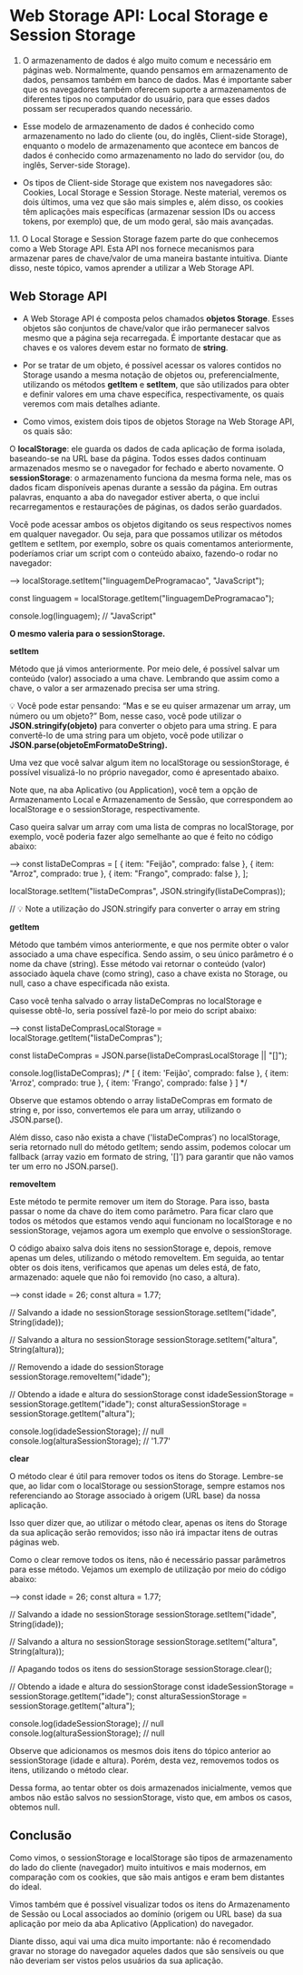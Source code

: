 # Web Storage API: Local Storage e Session Storage

1. O armazenamento de dados é algo muito comum e necessário em páginas web. Normalmente, quando pensamos em armazenamento de dados, pensamos também em banco de dados. Mas é importante saber que os navegadores também oferecem suporte a armazenamentos de diferentes tipos no computador do usuário, para que esses dados possam ser recuperados quando necessário.

- Esse modelo de armazenamento de dados é conhecido como armazenamento no lado do cliente (ou, do inglês, Client-side Storage), enquanto o modelo de armazenamento que acontece em bancos de dados é conhecido como armazenamento no lado do servidor (ou, do inglês, Server-side Storage).

- Os tipos de Client-side Storage que existem nos navegadores são: Cookies, Local Storage e Session Storage. Neste material, veremos os dois últimos, uma vez que são mais simples e, além disso, os cookies têm aplicações mais específicas (armazenar session IDs ou access tokens, por exemplo) que, de um modo geral, são mais avançadas.

1.1. O Local Storage e Session Storage fazem parte do que conhecemos como a Web Storage API. Esta API nos fornece mecanismos para armazenar pares de chave/valor de uma maneira bastante intuitiva. Diante disso, neste tópico, vamos aprender a utilizar a Web Storage API. 

## Web Storage API

- A Web Storage API é composta pelos chamados **objetos Storage**. Esses objetos são conjuntos de chave/valor que irão permanecer salvos mesmo que a página seja recarregada. É importante destacar que as chaves e os valores devem estar no formato de **string**.

- Por se tratar de um objeto, é possível acessar os valores contidos no Storage usando a mesma notação de objetos ou, preferencialmente, utilizando os métodos **getItem** e **setItem**, que são utilizados para obter e definir valores em uma chave específica, respectivamente, os quais veremos com mais detalhes adiante.

- Como vimos, existem dois tipos de objetos Storage na Web Storage API, os quais são:

O **localStorage**: ele guarda os dados de cada aplicação de forma isolada, baseando-se na URL base da página. Todos esses dados continuam armazenados mesmo se o navegador for fechado e aberto novamente.
O **sessionStorage**: o armazenamento funciona da mesma forma nele, mas os dados ficam disponíveis apenas durante a sessão da página. Em outras palavras, enquanto a aba do navegador estiver aberta, o que inclui recarregamentos e restaurações de páginas, os dados serão guardados.

Você pode acessar ambos os objetos digitando os seus respectivos nomes em qualquer navegador. Ou seja, para que possamos utilizar os métodos getItem e setItem, por exemplo, sobre os quais comentamos anteriormente, poderíamos criar um script com o conteúdo abaixo, fazendo-o rodar no navegador:

--> localStorage.setItem("linguagemDeProgramacao", "JavaScript");

const linguagem = localStorage.getItem("linguagemDeProgramacao");

console.log(linguagem); // "JavaScript"

**O mesmo valeria para o sessionStorage.**

**setItem**

Método que já vimos anteriormente. Por meio dele, é possível salvar um conteúdo (valor) associado a uma chave. Lembrando que assim como a chave, o valor a ser armazenado precisa ser uma string.

💡 Você pode estar pensando: “Mas e se eu quiser armazenar um array, um número ou um objeto?” Bom, nesse caso, você pode utilizar o **JSON.stringify(objeto)** para converter o objeto para uma string. E para convertê-lo de uma string para um objeto, você pode utilizar o **JSON.parse(objetoEmFormatoDeString).**

Uma vez que você salvar algum item no localStorage ou sessionStorage, é possível visualizá-lo no próprio navegador, como é apresentado abaixo.

Note que, na aba Aplicativo (ou Application), você tem a opção de Armazenamento Local e Armazenamento de Sessão, que correspondem ao localStorage e o sessionStorage, respectivamente.

Caso queira salvar um array com uma lista de compras no localStorage, por exemplo, você poderia fazer algo semelhante ao que é feito no código abaixo:

--> const listaDeCompras = [
  { item: "Feijão", comprado: false },
  { item: "Arroz", comprado: true },
  { item: "Frango", comprado: false },
];

localStorage.setItem("listaDeCompras", JSON.stringify(listaDeCompras));

// 💡 Note a utilização do JSON.stringify para converter o array em string

**getItem**

Método que também vimos anteriormente, e que nos permite obter o valor associado a uma chave específica. Sendo assim, o seu único parâmetro é o nome da chave (string). Esse método vai retornar o conteúdo (valor) associado àquela chave (como string), caso a chave exista no Storage, ou null, caso a chave especificada não exista.

Caso você tenha salvado o array listaDeCompras no localStorage e quisesse obtê-lo, seria possível fazê-lo por meio do script abaixo:

--> const listaDeComprasLocalStorage = localStorage.getItem("listaDeCompras");

const listaDeCompras = JSON.parse(listaDeComprasLocalStorage || "[]");

console.log(listaDeCompras);
/*
[
	{ item: 'Feijão', comprado: false },
	{ item: 'Arroz', comprado: true },
	{ item: 'Frango', comprado: false }
]
*/

Observe que estamos obtendo o array listaDeCompras em formato de string e, por isso, convertemos ele para um array, utilizando o JSON.parse(). 

Além disso, caso não exista a chave ('listaDeCompras’) no localStorage, seria retornado null do método getItem; sendo assim, podemos colocar um fallback (array vazio em formato de string, '[]’) para garantir que não vamos ter um erro no JSON.parse().

**removeItem**

Este método te permite remover um item do Storage. Para isso, basta passar o nome da chave do item como parâmetro. Para ficar claro que todos os métodos que estamos vendo aqui funcionam no localStorage e no sessionStorage, vejamos agora um exemplo que envolve o sessionStorage.

O código abaixo salva dois itens no sessionStorage e, depois, remove apenas um deles, utilizando o método removeItem. Em seguida, ao tentar obter os dois itens, verificamos que apenas um deles está, de fato, armazenado: aquele que não foi removido (no caso, a altura).

--> const idade = 26;
const altura = 1.77;

// Salvando a idade no sessionStorage
sessionStorage.setItem("idade", String(idade));

// Salvando a altura no sessionStorage
sessionStorage.setItem("altura", String(altura));

// Removendo a idade do sessionStorage
sessionStorage.removeItem("idade");

// Obtendo a idade e altura do sessionStorage
const idadeSessionStorage = sessionStorage.getItem("idade");
const alturaSessionStorage = sessionStorage.getItem("altura");

console.log(idadeSessionStorage); // null
console.log(alturaSessionStorage); // '1.77'

**clear**

O método clear é útil para remover todos os itens do Storage. Lembre-se que, ao lidar com o localStorage ou sessionStorage, sempre estamos nos referenciando ao Storage associado à origem (URL base) da nossa aplicação. 

Isso quer dizer que, ao utilizar o método clear, apenas os itens do Storage da sua aplicação serão removidos; isso não irá impactar itens de outras páginas web.

Como o clear remove todos os itens, não é necessário passar parâmetros para esse método. Vejamos um exemplo de utilização por meio do código abaixo:

--> const idade = 26;
const altura = 1.77;

// Salvando a idade no sessionStorage
sessionStorage.setItem("idade", String(idade));

// Salvando a altura no sessionStorage
sessionStorage.setItem("altura", String(altura));

// Apagando todos os itens do sessionStorage
sessionStorage.clear();

// Obtendo a idade e altura do sessionStorage
const idadeSessionStorage = sessionStorage.getItem("idade");
const alturaSessionStorage = sessionStorage.getItem("altura");

console.log(idadeSessionStorage); // null
console.log(alturaSessionStorage); // null

Observe que adicionamos os mesmos dois itens do tópico anterior ao sessionStorage (idade e altura). Porém, desta vez, removemos todos os itens, utilizando o método clear. 

Dessa forma, ao tentar obter os dois armazenados inicialmente, vemos que ambos não estão salvos no sessionStorage, visto que, em ambos os casos, obtemos null.

## Conclusão

Como vimos, o sessionStorage e localStorage são tipos de armazenamento do lado do cliente (navegador) muito intuitivos e mais modernos, em comparação com os cookies, que são mais antigos e eram bem distantes do ideal.

Vimos também que é possível visualizar todos os itens do Armazenamento de Sessão ou Local associados ao domínio (origem ou URL base) da sua aplicação por meio da aba Aplicativo (Application) do navegador. 

Diante disso, aqui vai uma dica muito importante: não é recomendado gravar no storage do navegador aqueles dados que são sensíveis ou que não deveriam ser vistos pelos usuários da sua aplicação.


